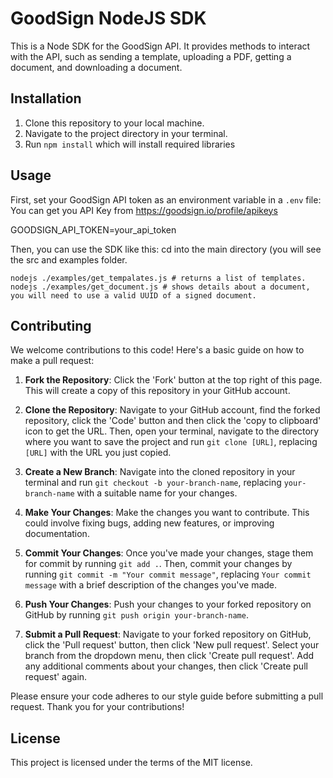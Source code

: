 # GoodSign NodeJS SDK

This is a Node SDK for the GoodSign API. It provides methods to interact with the API, such as sending a template, uploading a PDF, getting a document, and downloading a document.

## Installation

1. Clone this repository to your local machine.
2. Navigate to the project directory in your terminal.
3. Run `npm install` which will install required libraries 

## Usage

First, set your GoodSign API token as an environment variable in a `.env` file:
You can get you API Key from https://goodsign.io/profile/apikeys


GOODSIGN_API_TOKEN=your_api_token


Then, you can use the SDK like this:
cd into the main directory (you will see the src and examples folder. 
```
nodejs ./examples/get_tempalates.js # returns a list of templates. 
nodejs ./examples/get_document.js # shows details about a document, you will need to use a valid UUID of a signed document. 

```

## Contributing

We welcome contributions to this code! Here's a basic guide on how to make a pull request:

1. **Fork the Repository**: Click the 'Fork' button at the top right of this page. This will create a copy of this repository in your GitHub account.

2. **Clone the Repository**: Navigate to your GitHub account, find the forked repository, click the 'Code' button and then click the 'copy to clipboard' icon to get the URL. Then, open your terminal, navigate to the directory where you want to save the project and run `git clone [URL]`, replacing `[URL]` with the URL you just copied.

3. **Create a New Branch**: Navigate into the cloned repository in your terminal and run `git checkout -b your-branch-name`, replacing `your-branch-name` with a suitable name for your changes.

4. **Make Your Changes**: Make the changes you want to contribute. This could involve fixing bugs, adding new features, or improving documentation.

5. **Commit Your Changes**: Once you've made your changes, stage them for commit by running `git add .`. Then, commit your changes by running `git commit -m "Your commit message"`, replacing `Your commit message` with a brief description of the changes you've made.

6. **Push Your Changes**: Push your changes to your forked repository on GitHub by running `git push origin your-branch-name`.

7. **Submit a Pull Request**: Navigate to your forked repository on GitHub, click the 'Pull request' button, then click 'New pull request'. Select your branch from the dropdown menu, then click 'Create pull request'. Add any additional comments about your changes, then click 'Create pull request' again.

Please ensure your code adheres to our style guide before submitting a pull request. Thank you for your contributions!



## License

This project is licensed under the terms of the MIT license.
